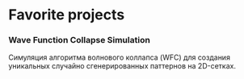 <!-- ![](header.png) -->

<!--
**kudrmax/kudrmax** is a ✨ _special_ ✨ repository because its `README.md` (this file) appears on your GitHub profile.

Here are some ideas to get you started:

- 🔭 I’m currently working on ...
- 🌱 I’m currently learning ...
- 👯 I’m looking to collaborate on ...
- 🤔 I’m looking for help with ...
- 💬 Ask me about ...
- 📫 How to reach me: ...
- 😄 Pronouns: ...
- ⚡ Fun fact: ...
-->

# Favorite projects

### Wave Function Collapse Simulation

Симуляция алгоритма волнового коллапса (WFC) для создания уникальных случайно сгенерированных паттернов на 2D-сетках.
